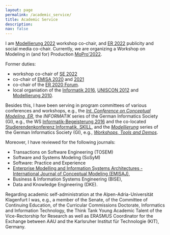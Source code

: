 ```yaml
---
layout: page
permalink: /academic_service/
title: Academic Service
description: 
nav: false
---
```


I am [Modellierung 2022](https://qfam.gi.de/modellierung2022) workshop co-chair, 
and [ER 2022](https://er2022web.github.io/ER2022/) publicity and social media co-chair. 
Currently, we are organizing a Workshop on Modeling in (and for) Production 
[MoPro'2022](https://judithmichael.github.io/mopro22).

Former duties:
- workshop co-chair of [SE 2022](https://www.se-2022.de/)
- co-chair of [EMISA 2020](http://ceur-ws.org/Vol-2628/) 
and [2021](http://ceur-ws.org/Vol-2867/)
- co-chair of the [ER 2020 Forum](http://ceur-ws.org/Vol-2716/). 
- local organiation of the [Informatik 2016](http://www.informatik2016.de/), 
[UNISCON 2012](http://dblp2.uni-trier.de/db/conf/ista/uniscon2012) and 
[Modellierung 2010](http://dblp1.uni-trier.de/db/conf/modellierung/index).

Besides this, I have been serving in program committees of various conferences and workshops, e.g., 
the *[Int. Conference on Conceptual Modeling, ER](https://link.springer.com/conference/er)*, 
the *INFORMATIK* series of the German Informatics Society (GI), e.g., 
the WS [Informatik-Begeisterung 2016](https://dl.gi.de/handle/20.500.12116/993) and the 
co-located [Studierendenkonferenz Informatik, SKILL](http://skill.gi.de/), 
and the *[Modellierung](https://qfam.gi.de/)* series of the German Informatics Society (GI), e.g., 
*[Workshops, Tools and Demos](http://ceur-ws.org/Vol-2542/)*.

Moreover, I have reviewed for the following journals:

- Transactions on Software Engineering (TOSEM)
- Software and Systems Modeling (SoSyM)
- Software: Practice and Experience
- [Enterprise Modelling and Information Systems Architectures - International Journal of Conceptual Modeling (EMISAJ)](https://www.emisa-journal.org/),
- Business & Information Systems Engineering (BISE),
- Data and Knowledge Engineering (DKE).


Regarding academic self-administration at the Alpen-Adria-Universität Klagenfurt I was, e.g., a member of the Senate, 
of the Committee of Continuing Education, of the Curricular Commissions Doctorate, 
Informatics and Information Technology, the Think Tank Young Academic Talent of the 
Vice-Rectorship for Research as well as ERASMUS Coordinator for the Exchange between AAU and the 
Karlsruher Institut für Technologie (KIT), Germany.
